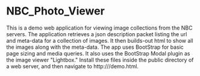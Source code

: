 # NBC_Photo_Viewer
This is a demo web application for viewing image collections from the NBC servers.
The application retrieves a json description packet listing the url and meta-data for a collection of images.
It then builds-out html to show all the images along with the meta-data.
The app uses BootStrap for basic page sizing and media queries.  It also uses the BootStrap Modal plugin as the image viewer 
"Lightbox."
Install these files inside the public directory of a web server, and then navigate to http://<your host>/demo.html.
